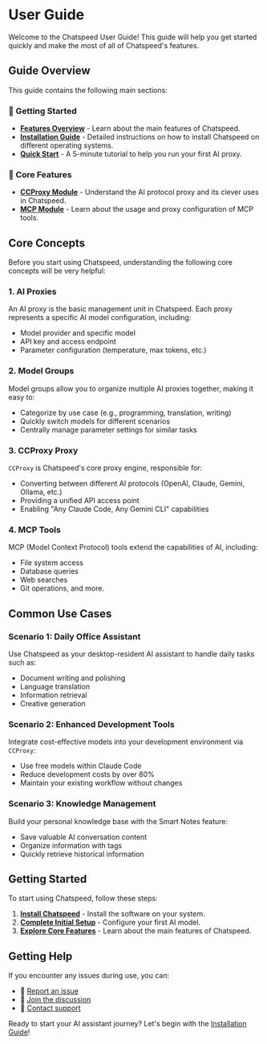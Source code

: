 # User Guide

Welcome to the Chatspeed User Guide! This guide will help you get started quickly and make the most of all of Chatspeed's features.

## Guide Overview

This guide contains the following main sections:

### 🚀 Getting Started

- **[Features Overview](./features/overview.md)** - Learn about the main features of Chatspeed.
- **[Installation Guide](./installation.md)** - Detailed instructions on how to install Chatspeed on different operating systems.
- **[Quick Start](./quickStart.md)** - A 5-minute tutorial to help you run your first AI proxy.

### 🔄 Core Features

- **[CCProxy Module](../ccproxy/)** - Understand the AI protocol proxy and its clever uses in Chatspeed.
- **[MCP Module](../mcp/)** - Learn about the usage and proxy configuration of MCP tools.

## Core Concepts

Before you start using Chatspeed, understanding the following core concepts will be very helpful:

### 1. AI Proxies

An AI proxy is the basic management unit in Chatspeed. Each proxy represents a specific AI model configuration, including:

- Model provider and specific model
- API key and access endpoint
- Parameter configuration (temperature, max tokens, etc.)

### 2. Model Groups

Model groups allow you to organize multiple AI proxies together, making it easy to:

- Categorize by use case (e.g., programming, translation, writing)
- Quickly switch models for different scenarios
- Centrally manage parameter settings for similar tasks

### 3. CCProxy Proxy

`CCProxy` is Chatspeed's core proxy engine, responsible for:

- Converting between different AI protocols (OpenAI, Claude, Gemini, Ollama, etc.)
- Providing a unified API access point
- Enabling "Any Claude Code, Any Gemini CLI" capabilities

### 4. MCP Tools

MCP (Model Context Protocol) tools extend the capabilities of AI, including:

- File system access
- Database queries
- Web searches
- Git operations, and more.

## Common Use Cases

### Scenario 1: Daily Office Assistant

Use Chatspeed as your desktop-resident AI assistant to handle daily tasks such as:

- Document writing and polishing
- Language translation
- Information retrieval
- Creative generation

### Scenario 2: Enhanced Development Tools

Integrate cost-effective models into your development environment via `CCProxy`:

- Use free models within Claude Code
- Reduce development costs by over 80%
- Maintain your existing workflow without changes

### Scenario 3: Knowledge Management

Build your personal knowledge base with the Smart Notes feature:

- Save valuable AI conversation content
- Organize information with tags
- Quickly retrieve historical information

## Getting Started

To start using Chatspeed, follow these steps:

1. **[Install Chatspeed](./installation.md)** - Install the software on your system.
2. **[Complete Initial Setup](./quickStart.md)** - Configure your first AI model.
3. **[Explore Core Features](./features/overview.md)** - Learn about the main features of Chatspeed.

## Getting Help

If you encounter any issues during use, you can:

- 🐛 [Report an issue](https://github.com/aidyou/chatspeed/issues)
- 💬 [Join the discussion](https://github.com/aidyou/chatspeed/discussions)
- 📧 [Contact support](mailto:chatspeed@aidyou.ai)

Ready to start your AI assistant journey? Let's begin with the [Installation Guide](./installation.md)!
